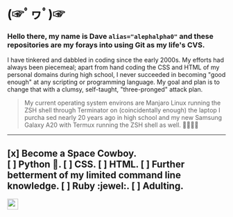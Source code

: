 #  (☞ﾟヮﾟ)☞
### Hello there, my name is Dave `alias="alephalpha0"` and these repositories are my forays into using Git as my life's CVS. 
I have tinkered and dabbled in coding since the early 2000s. My efforts had always been piecemeal; apart from hand coding the CSS and HTML of my personal domains during high school, I never succeeded in becoming "good enough" at any scripting or programming language.
My goal and plan is to change that with a clumsy, self-taught, "three-pronged" attack plan.


> My current operating system environs are Manjaro Linux running the ZSH 
> shell through Terminator on (coincidentally enough) the laptop I purcha
sed  nearly 20 years ago in high school and my new Samsung Galaxy A20 with Termux running the ZSH shell as well.
> 🚀🚀🚀🚀
--- 
[x] Become a Space Cowboy.  
[ ] Python :snake:. 
[ ] CSS. 
[ ] HTML. 
[ ] Further betterment of my limited command line knowledge. 
[ ] Ruby :jewel:. 
[ ] Adulting.  
--- 
<a href="https://dev.to/alephalpha0"><img src="https://img.shields.io/badge/DEV.TO-%230A0A0A.svg?&style=for-the-badge&logo=dev-dot-to&logoColor=white" height=25></a>
